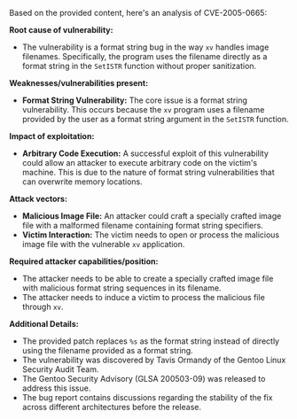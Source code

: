 Based on the provided content, here's an analysis of CVE-2005-0665:

**Root cause of vulnerability:**
- The vulnerability is a format string bug in the way `xv` handles image filenames. Specifically, the program uses the filename directly as a format string in the `SetISTR` function without proper sanitization.

**Weaknesses/vulnerabilities present:**
- **Format String Vulnerability:** The core issue is a format string vulnerability. This occurs because the `xv` program uses a filename provided by the user as a format string argument in the `SetISTR` function.

**Impact of exploitation:**
- **Arbitrary Code Execution:** A successful exploit of this vulnerability could allow an attacker to execute arbitrary code on the victim's machine. This is due to the nature of format string vulnerabilities that can overwrite memory locations.

**Attack vectors:**
- **Malicious Image File:** An attacker could craft a specially crafted image file with a malformed filename containing format string specifiers.
- **Victim Interaction:** The victim needs to open or process the malicious image file with the vulnerable `xv` application.

**Required attacker capabilities/position:**
- The attacker needs to be able to create a specially crafted image file with malicious format string sequences in its filename.
- The attacker needs to induce a victim to process the malicious file through `xv`.

**Additional Details:**
- The provided patch replaces `%s` as the format string instead of directly using the filename provided as a format string.
- The vulnerability was discovered by Tavis Ormandy of the Gentoo Linux Security Audit Team.
- The Gentoo Security Advisory (GLSA 200503-09) was released to address this issue.
- The bug report contains discussions regarding the stability of the fix across different architectures before the release.